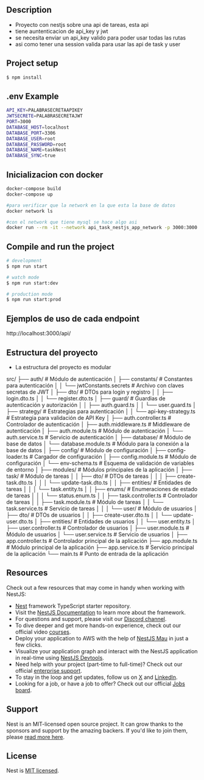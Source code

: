 ## Description
- Proyecto con nestjs sobre una api de tareas, esta api
- tiene auntenticacion de api_key y jwt
- se necesita enviar un api_key valido para poder usar todas las rutas
- asi como tener una session valida para usar las api de task y user

## Project setup

```bash
$ npm install
```

## .env Example
```bash
API_KEY=PALABRASECRETAAPIKEY
JWTSECRETE=PALABRASECRETAJWT
PORT=3000
DATABASE_HOST=localhost
DATABASE_PORT=3306
DATABASE_USER=root
DATABASE_PASSWORD=root
DATABASE_NAME=taskNest
DATABASE_SYNC=true
```

## Inicializacion con docker
```bash
docker-compose build
docker-compose up

#para verificar que la network en la que esta la base de datos
docker network ls

#con el network que tiene mysql se hace algo asi
docker run --rm -it --network api_task_nestjs_app_network -p 3000:3000  -e API_KEY=PALABRASECRETAAPIKEY -e JWTSECRET=PALABRASECRETAJWT -e PORT=3000 -e DATABASE_HOST=mysql -e DATABASE_PORT=3306 -e DATABASE_USER=user_tasks -e DATABASE_PASSWORD=root -e DATABASE_NAME=taskNest -e DATABASE_SYNC=true api_task_nestjs
```

## Compile and run the project

```bash
# development
$ npm run start

# watch mode
$ npm run start:dev

# production mode
$ npm run start:prod
```

## Ejemplos de uso de cada endpoint
http://localhost:3000/api/
## Estructura del proyecto
- La estructura del proyecto es modular

src/
├── auth/                           # Módulo de autenticación
│   ├── constants/                  # Constantes para autenticación
│   │   └── jwtConstants.secrets    # Archivo con claves secretas de JWT
│   ├── dto/                        # DTOs para login y registro
│   │   ├── login.dto.ts
│   │   └── register.dto.ts
│   ├── guard/                      # Guardias de autenticación y autorización
│   │   ├── auth.guard.ts
│   │   └── user.guard.ts
│   ├── strategy/                   # Estrategias para autenticación
│   │   └── api-key-strategy.ts     # Estrategia para validación de API Key
│   ├── auth.controller.ts          # Controlador de autenticación
│   ├── auth.middleware.ts          # Middleware de autenticación
│   ├── auth.module.ts              # Módulo de autenticación
│   └── auth.service.ts             # Servicio de autenticación
│
├── database/                       # Módulo de base de datos
│   └── database.module.ts          # Módulo para la conexión a la base de datos
│
├── config/                         # Módulo de configuración
│   ├── config-loader.ts            # Cargador de configuración
│   ├── config.module.ts            # Módulo de configuración
│   └── env-schema.ts               # Esquema de validación de variables de entorno
│
├── modules/                        # Módulos principales de la aplicación
│   ├── task/                       # Módulo de tareas
│   │   ├── dto/                    # DTOs de tareas
│   │   │   ├── create-task.dto.ts
│   │   │   └── update-task.dto.ts
│   │   ├── entities/               # Entidades de tareas
│   │   │   └── task.entity.ts
│   │   ├── enums/                  # Enumeraciones de estado de tareas
│   │   │   └── status.enum.ts
│   │   ├── task.controller.ts      # Controlador de tareas
│   │   ├── task.module.ts          # Módulo de tareas
│   │   └── task.service.ts         # Servicio de tareas
│   │
│   └── user/                       # Módulo de usuarios
│       ├── dto/                    # DTOs de usuarios
│       │   ├── create-user.dto.ts
│       │   └── update-user.dto.ts
│       ├── entities/               # Entidades de usuarios
│       │   └── user.entity.ts
│       ├── user.controller.ts      # Controlador de usuarios
│       ├── user.module.ts          # Módulo de usuarios
│       └── user.service.ts         # Servicio de usuarios
│
├── app.controller.ts               # Controlador principal de la aplicación
├── app.module.ts                   # Módulo principal de la aplicación
├── app.service.ts                  # Servicio principal de la aplicación
└── main.ts                         # Punto de entrada de la aplicación

## Resources

Check out a few resources that may come in handy when working with NestJS:
- [Nest](https://github.com/nestjs/nest) framework TypeScript starter repository.
- Visit the [NestJS Documentation](https://docs.nestjs.com) to learn more about the framework.
- For questions and support, please visit our [Discord channel](https://discord.gg/G7Qnnhy).
- To dive deeper and get more hands-on experience, check out our official video [courses](https://courses.nestjs.com/).
- Deploy your application to AWS with the help of [NestJS Mau](https://mau.nestjs.com) in just a few clicks.
- Visualize your application graph and interact with the NestJS application in real-time using [NestJS Devtools](https://devtools.nestjs.com).
- Need help with your project (part-time to full-time)? Check out our official [enterprise support](https://enterprise.nestjs.com).
- To stay in the loop and get updates, follow us on [X](https://x.com/nestframework) and [LinkedIn](https://linkedin.com/company/nestjs).
- Looking for a job, or have a job to offer? Check out our official [Jobs board](https://jobs.nestjs.com).

## Support

Nest is an MIT-licensed open source project. It can grow thanks to the sponsors and support by the amazing backers. If you'd like to join them, please [read more here](https://docs.nestjs.com/support).

## License

Nest is [MIT licensed](https://github.com/nestjs/nest/blob/master/LICENSE).

